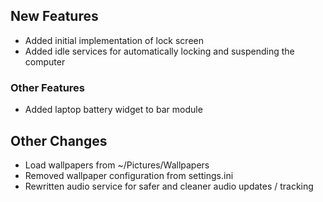 ## New Features

- Added initial implementation of lock screen
- Added idle services for automatically locking and suspending the computer

### Other Features
- Added laptop battery widget to bar module

## Other Changes

- Load wallpapers from ~/Pictures/Wallpapers
- Removed wallpaper configuration from settings.ini
- Rewritten audio service for safer and cleaner audio updates / tracking
